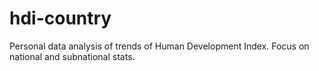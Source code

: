 # hdi-country
Personal data analysis of trends of Human Development Index.  Focus on national and subnational stats.
